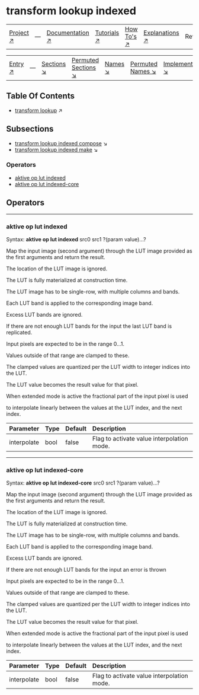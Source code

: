 # transform lookup indexed

||||||||
|---|---|---|---|---|---|---|
|[Project ↗](../../README.md)|&mdash;|[Documentation ↗](../index.md)|[Tutorials ↗](../tutorials.md)|[How To's ↗](../howtos.md)|[Explanations ↗](../explanations.md)|References|

||||||||
|---|---|---|---|---|---|---|
|[Entry ↗](index.md)|&mdash;|[Sections ↘](index.md#sectree)|[Permuted Sections ↘](bypsections.md)|[Names ↘](byname.md)|[Permuted Names ↘](bypnames.md)|[Implementations ↘](bylang.md)|

## Table Of Contents

  - [transform lookup](transform_lookup.md) ↗


## Subsections


 - [transform lookup indexed compose](transform_lookup_indexed_compose.md) ↘
 - [transform lookup indexed make](transform_lookup_indexed_make.md) ↘

### Operators

 - [aktive op lut indexed](#op_lut_indexed)
 - [aktive op lut indexed-core](#op_lut_indexed_core)

## Operators

---
### <a name='op_lut_indexed'></a> aktive op lut indexed

Syntax: __aktive op lut indexed__ src0 src1 ?(param value)...?

Map the input image (second argument) through the LUT image provided as the first arguments and return the result.

The location of the LUT image is ignored.

The LUT is fully materialized at construction time.

The LUT image has to be single-row, with multiple columns and bands.



Each LUT band is applied to the corresponding image band.

Excess LUT bands are ignored.

If there are not enough LUT bands for the input the last LUT band is replicated.



Input pixels are expected to be in the range 0...1.

Values outside of that range are clamped to these.

The clamped values are quantized per the LUT width to integer indices into the LUT.

The LUT value becomes the result value for that pixel.



When extended mode is active the fractional part of the input pixel is used

to interpolate linearly between the values at the LUT index, and the next index.

|Parameter|Type|Default|Description|
|:---|:---|:---|:---|
|interpolate|bool|false|Flag to activate value interpolation mode.|

---
### <a name='op_lut_indexed_core'></a> aktive op lut indexed-core

Syntax: __aktive op lut indexed-core__ src0 src1 ?(param value)...?

Map the input image (second argument) through the LUT image provided as the first arguments and return the result.

The location of the LUT image is ignored.

The LUT is fully materialized at construction time.

The LUT image has to be single-row, with multiple columns and bands.



Each LUT band is applied to the corresponding image band.

Excess LUT bands are ignored.

If there are not enough LUT bands for the input an error is thrown



Input pixels are expected to be in the range 0...1.

Values outside of that range are clamped to these.

The clamped values are quantized per the LUT width to integer indices into the LUT.

The LUT value becomes the result value for that pixel.



When extended mode is active the fractional part of the input pixel is used

to interpolate linearly between the values at the LUT index, and the next index.

|Parameter|Type|Default|Description|
|:---|:---|:---|:---|
|interpolate|bool|false|Flag to activate value interpolation mode.|

